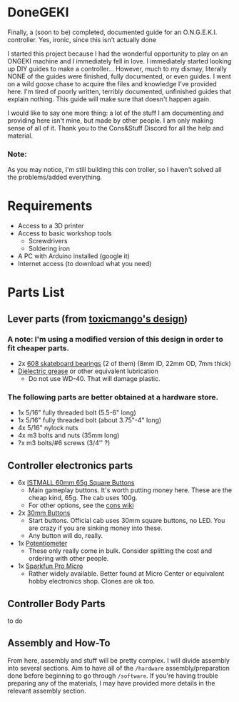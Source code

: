 # DoneGEKI
Finally, a (soon to be) completed, documented guide for an O.N.G.E.K.I. controller. Yes, ironic, since this isn't actually done

I started this project because I had the wonderful opportunity to play on an ONGEKI machine and I immediately fell in love. I immediately started looking up DIY guides to make a controller... However, much to my dismay, literally NONE of the guides were finished, fully documented, or even guides. I went on a wild goose chase to acquire the files and knowledge I've provided here. I'm tired of poorly written, terribly documented, unfinished guides that explain nothing. This guide will make sure that doesn't happen again.

I would like to say one more thing: a lot of the stuff I am documenting and providing here isn't mine, but made by other people. I am only making sense of all of it. Thank you to the Cons&Stuff Discord for all the help and material. 

### Note: 
As you may notice, I'm still building this con troller, so I haven't solved all the problems/added everything.

# Requirements
- Access to a 3D printer
- Access to basic workshop tools
    - Screwdrivers
    - Soldering iron
- A PC with Arduino installed (google it)
- Internet access (to download what you need)

# Parts List
## Lever parts (from [toxicmango's design](https://github.com/toxikmango/Ongeki-Lever))  
### A note: I'm using a modified version of this design in order to fit cheaper parts.
- 2x [608 skateboard bearings](https://smile.amazon.com/gp/product/B07R7PR72H) (2 of them) (8mm ID, 22mm OD, 7mm thick) 
- [Dielectric grease](https://smile.amazon.com/gp/product/B000AL2RI2) or other equivalent lubrication
    - Do not use WD-40. That will damage plastic.
### The following parts are better obtained at a hardware store.
- 1x 5/16" fully threaded bolt (5.5-6" long) 
- 1x 5/16" fully threaded bolt (about 3.75"-4" long) 
- 4x 5/16" nylock nuts
- 4x m3 bolts and nuts (35mm long) 
- ?x m3 bolts/#6 screws (3/4'' ?)


## Controller electronics parts

- 6x [ISTMALL 60mm 65g Square Buttons](https://istmall.co.kr/us/goods/goods_view.php?goodsNo=1009992342)
    - Main gameplay buttons. It's worth putting money here. These are the cheap kind, 65g. The cab uses 100g.
    - For other options, see the [cons wiki](https://rhythm-cons.wiki/w/Buttons)
- 2x [30mm Buttons](https://smile.amazon.com/dp/B07WQSMY8B)
    - Start buttons. Official cab uses 30mm square buttons, no LED. You are crazy if you are sinking money into these.
    - Any button will do, really. 
- 1x [Potentiometer](https://smile.amazon.com/dp/B00MCK7JMS)
    - These only really come in bulk. Consider splitting the cost and ordering with other people.
- 1x [Sparkfun Pro Micro](https://www.amazon.com/ATmega32U4-Micro-USB-Development-Compatible-ATmega328/dp/B07PHK8SMR/)
    - Rather widely available. Better found at Micro Center or equivalent hobby electronics shop. Clones are ok too.

## Controller Body Parts
to do

## Assembly and How-To
From here, assembly and stuff will be pretty complex. I will divide assembly into several sections. Aim to have all of the `/hardware` assembly/preparation done before beginning to go through `/software`. If you're having trouble preparing any of the materials, I may have provided more details in the relevant assembly section. 

